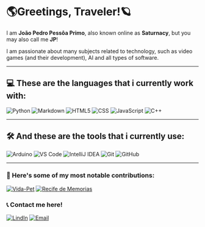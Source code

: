 # 🌎Greetings, Traveler!🪐
I am **João Pedro Pessôa Primo**, also known online as **Saturnacy**, but you may also call me **JP**!

I am passionate about many subjects related to technology, such as video games (and their development), AI and all types of software.

---

## 💻 These are the languages that i currently work with:

![Python](https://img.shields.io/badge/python-3670A0?style=for-the-badge&logo=python&logoColor=ffdd54)
![Markdown](https://img.shields.io/badge/Markdown-000000?style=for-the-badge&logo=markdown&logoColor=white)
![HTML5](https://img.shields.io/badge/html5-%23E34F26.svg?style=for-the-badge&logo=html5&logoColor=white)
![CSS](https://img.shields.io/badge/-CSS3-1572B6?style=for-the-badge&logo=css3&logoColor=white)
![JavaScript](https://img.shields.io/badge/javascript-%23323330.svg?style=for-the-badge&logo=javascript&logoColor=%23F7DF1E)
![C++](https://img.shields.io/badge/c++-%2300599C.svg?style=for-the-badge&logo=c%2B%2B&logoColor=white)

---

## 🛠️ And these are the tools that i currently use:

![Arduino](https://img.shields.io/badge/Arduino-00979D?style=for-the-badge&logo=arduino&logoColor=white)
![VS Code](https://img.shields.io/badge/VS%20Code-007acc?style=for-the-badge&logo=visual-studio-code&logoColor=white)
![IntelliJ IDEA](https://img.shields.io/badge/IntelliJIDEA-000000.svg?style=for-the-badge&logo=intellij-idea&logoColor=white)
![Git](https://img.shields.io/badge/Git-F05032?style=for-the-badge&logo=git&logoColor=white)
![GitHub](https://img.shields.io/badge/GitHub-181717?style=for-the-badge&logo=github&logoColor=white)

---

### 👾 Here's some of my most notable contributions:

[![Vida-Pet](https://github-readme-stats.vercel.app/api/pin/?username=Nobutann&repo=Vida-Pet&title_color=C9D1D9&icon_color=8B949E&text_color=8B949E&bg_color=0D1117)](https://github.com/Nobutann/Vida-Pet)
[![Recife de Memorias](https://github-readme-stats.vercel.app/api/pin/?username=LHFalcao&repo=Recife_de_Memorias&title_color=C9D1D9&icon_color=8B949E&text_color=8B949E&bg_color=0D1117)](https://github.com/LHFalcao/Recife_de_Memorias)

### 📞 Contact me here!
[![LindIn](https://img.shields.io/badge/LinkedIn-0077B5?style=for-the-badge&logo=linkedin&logoColor=white)](https://www.linkedin.com/in/jo%C3%A3o-pedro-pess%C3%B4a-primo-a0b572302/)
[![Email](https://img.shields.io/badge/Gmail-D14836?style=for-the-badge&logo=gmail&logoColor=white)](https://mail.google.com/mail/u/0/?fs=1&to=jppessoaprimo@gmail.com&tf=cm)
